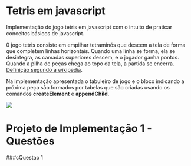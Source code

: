 # Tetris em javascript 

Implementação do jogo tetris em javascript com o intuito de praticar conceitos básicos de javascript.

0 jogo tetris consiste em empilhar tetraminós que descem a tela de forma que completem linhas horizontais. Quando uma linha se forma, ela se desintegra, as camadas superiores descem, e o jogador ganha pontos. Quando a pilha de peças chega ao topo da tela, a partida se encerra. [Definição segundo a wikipedia](https://pt.wikipedia.org/wiki/Tetris).

Na implementação apresentada o tabuleiro de jogo e o bloco indicando a próxima peça são formados por tabelas que são criadas usando os comandos 
**createElement** e **appendChild**.

<img src="https://drive.google.com/file/d/1kRN80G3EphcOgrXtaa5DQo4-vcMG4q7i/view?usp=sharing">


# Projeto de Implementação 1 - Questões

###cQuestao 1




